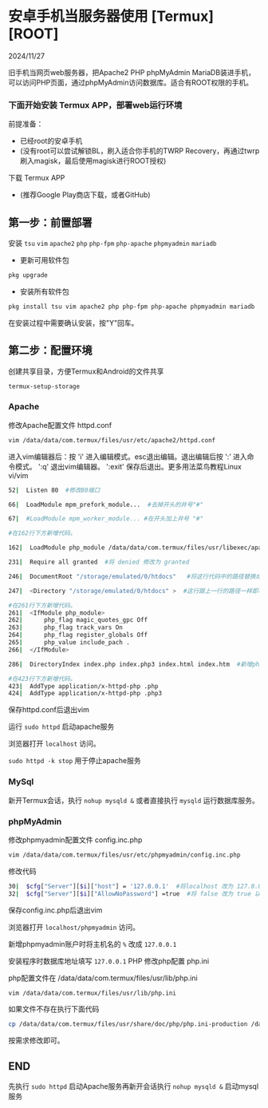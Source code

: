 # 安卓手机当服务器使用 [Termux] [ROOT]

2024/11/27

旧手机当网页web服务器，把Apache2 PHP phpMyAdmin MariaDB装进手机，可以访问PHP页面，通过phpMyAdmin访问数据库。适合有ROOT权限的手机。

### 下面开始安装 Termux APP，部署web运行环境
前提准备：
 - 已经root的安卓手机
 - (没有root可以尝试解锁BL，刷入适合你手机的TWRP Recovery，再通过twrp刷入magisk，最后使用magisk进行ROOT授权)

下载 Termux APP
 - (推荐Google Play商店下载，或者GitHub)



## 第一步：前置部署
安装 `tsu` `vim` `apache2` `php` `php-fpm` `php-apache` `phpmyadmin` `mariadb`

- 更新可用软件包

```bash
pkg upgrade
```

- 安装所有软件包

```bash
pkg install tsu vim apache2 php php-fpm php-apache phpmyadmin mariadb
```

在安装过程中需要确认安装，按"Y"回车。

## 第二步：配置环境

创建共享目录，方便Termux和Android的文件共享

```bash
termux-setup-storage
```

### Apache
修改Apache配置文件  httpd.conf

```bash
vim /data/data/com.termux/files/usr/etc/apache2/httpd.conf
```

进入vim编辑器后：按 'i' 进入编辑模式。esc退出编辑。退出编辑后按 ':’ 进入命令模式。 ':q' 退出vim编辑器。 ':exit' 保存后退出。更多用法菜鸟教程Linux vi/vim

```bash
52|  Listen 80  #修改80端口

66|  LoadModule mpm_prefork_module...  #去掉开头的井号"#"

67|  #LoadModule mpm_worker_module... #在开头加上井号 "#"

#在162行下方新增代码。

162|  LoadModule php_module /data/data/com.termux/files/usr/libexec/apache2/libphp.so  

231|  Require all granted  #将 denied 修改为 granted

246|  DocumentRoot "/storage/emulated/0/htdocs"   #将这行代码中的路径替换成/storage/emulated/0/，这是你手机的主目录，可以随意指定

247|  <Directory "/storage/emulated/0/htdocs" >  #这行跟上一行的路径一样即可

#在261行下方新增代码。
261|  <IfModule php_module>
262|      php_flag magic_quotes_gpc Off
263|      php_flag track_vars On
264|      php_flag register_globals Off
265|      php_value include_pach .
266|  </IfModule>

286|  DirectoryIndex index.php index.php3 index.html index.htm  #新增php,php3,htm后缀

#在423行下方新增代码。
423|  AddType application/x-httpd-php .php
424|  AddType application/x-httpd-php .php3
```

保存httpd.conf后退出vim

运行 `sudo httpd` 启动apache服务

浏览器打开 `localhost` 访问。 

`sudo httpd -k stop` 用于停止apache服务


### MySql
新开Termux会话，执行 `nohup mysqld &` 或者直接执行 `mysqld` 运行数据库服务。


### phpMyAdmin
修改phpmyadmin配置文件 config.inc.php

```bash
vim /data/data/com.termux/files/usr/etc/phpmyadmin/config.inc.php
```

修改代码

```bash
30|  $cfg["Server"][$i]["host"] = '127.0.0.1'  #将localhost 改为 127.0.0.1 以建立TCP连接
32|  $cfg["Server"][$i]["AllowNoPassword"] =true  #将 false 改为 true 以允许空密码登录
```

保存config.inc.php后退出vim

浏览器打开 `localhost/phpmyadmin` 访问。

新增phpmyadmin账户时将主机名的 `%` 改成 `127.0.0.1`

安装程序时数据库地址填写 `127.0.0.1`
PHP
修改php配置 php.ini

php配置文件在 /data/data/com.termux/files/usr/lib/php.ini

```bash
vim /data/data/com.termux/files/usr/lib/php.ini
```

如果文件不存在执行下面代码

```bash
cp /data/data/com.termux/files/usr/share/doc/php/php.ini-production /data/data/com.termux/files/usr/lib/php.ini 
```

按需求修改即可。

## END

先执行 `sudo httpd` 启动Apache服务再新开会话执行 `nohup mysqld &` 启动mysql服务
